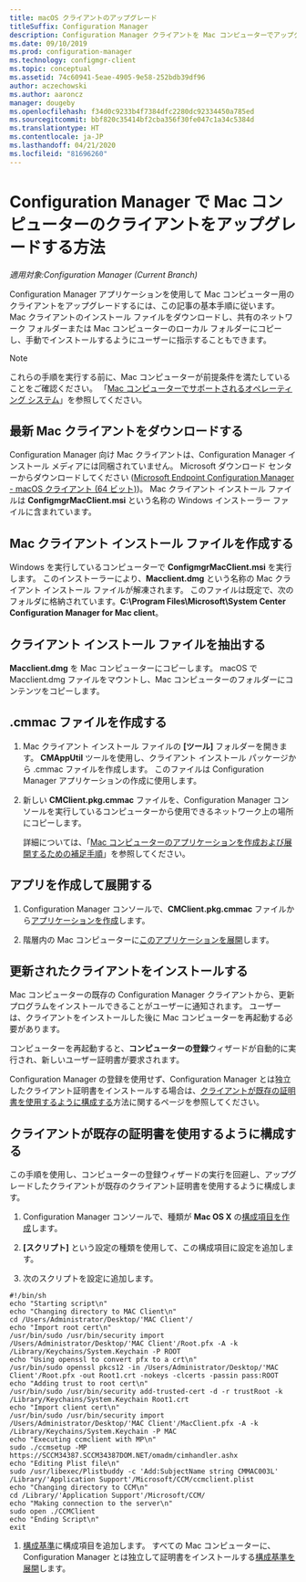 ```yaml
---
title: macOS クライアントのアップグレード
titleSuffix: Configuration Manager
description: Configuration Manager クライアントを Mac コンピューターでアップグレードする。
ms.date: 09/10/2019
ms.prod: configuration-manager
ms.technology: configmgr-client
ms.topic: conceptual
ms.assetid: 74c60941-5eae-4905-9e58-252bdb39df96
author: aczechowski
ms.author: aaroncz
manager: dougeby
ms.openlocfilehash: f34d0c9233b4f7384dfc2280dc92334450a785ed
ms.sourcegitcommit: bbf820c35414bf2cba356f30fe047c1a34c5384d
ms.translationtype: HT
ms.contentlocale: ja-JP
ms.lasthandoff: 04/21/2020
ms.locfileid: "81696260"
---
```

# <a name="how-to-upgrade-clients-on-mac-computers-in-configuration-manager"></a>Configuration Manager で Mac コンピューターのクライアントをアップグレードする方法

*適用対象:Configuration Manager (Current Branch)*

Configuration Manager アプリケーションを使用して Mac コンピューター用のクライアントをアップグレードするには、この記事の基本手順に従います。 Mac クライアントのインストール ファイルをダウンロードし、共有のネットワーク フォルダーまたは Mac コンピューターのローカル フォルダーにコピーし、手動でインストールするようにユーザーに指示することもできます。  

> [!NOTE]  
> これらの手順を実行する前に、Mac コンピューターが前提条件を満たしていることをご確認ください。 「[Mac コンピューターでサポートされるオペレーティング システム](../../../plan-design/configs/supported-operating-systems-for-clients-and-devices.md#mac-computers)」を参照してください。  

## <a name="download-the-latest-mac-client"></a>最新 Mac クライアントをダウンロードする

Configuration Manager 向け Mac クライアントは、Configuration Manager インストール メディアには同梱されていません。 Microsoft ダウンロード センターからダウンロードしてください ([Microsoft Endpoint Configuration Manager - macOS クライアント (64 ビット)](https://www.microsoft.com/download/details.aspx?id=100850))。 Mac クライアント インストール ファイルは **ConfigmgrMacClient.msi** という名称の Windows インストーラー ファイルに含まれています。  

## <a name="create-the-mac-client-installation-file"></a>Mac クライアント インストール ファイルを作成する

Windows を実行しているコンピューターで **ConfigmgrMacClient.msi** を実行します。 このインストーラーにより、**Macclient.dmg** という名称の Mac クライアント インストール ファイルが解凍されます。 このファイルは既定で、次のフォルダに格納されています。**C:\Program Files\Microsoft\System Center Configuration Manager for Mac client**。  

## <a name="extract-the-client-installation-files"></a>クライアント インストール ファイルを抽出する

**Macclient.dmg** を Mac コンピューターにコピーします。 macOS で Macclient.dmg ファイルをマウントし、Mac コンピューターのフォルダーにコンテンツをコピーします。  

## <a name="create-a-cmmac-file"></a>.cmmac ファイルを作成する

1. Mac クライアント インストール ファイルの **[ツール]** フォルダーを開きます。 **CMAppUtil** ツールを使用し、クライアント インストール パッケージから .cmmac ファイルを作成します。 このファイルは Configuration Manager アプリケーションの作成に使用します。  

2. 新しい **CMClient.pkg.cmmac** ファイルを、Configuration Manager コンソールを実行しているコンピューターから使用できるネットワーク上の場所にコピーします。  

    詳細については、「[Mac コンピューターのアプリケーションを作成および展開するための補足手順](../../../../apps/get-started/creating-mac-computer-applications.md#supplemental-procedures-to-create-and-deploy-applications-for-mac-computers)」を参照してください。  

## <a name="create-and-deploy-the-app"></a>アプリを作成して展開する

1. Configuration Manager コンソールで、**CMClient.pkg.cmmac** ファイルから[アプリケーションを作成](../../../../apps/get-started/creating-mac-computer-applications.md)します。  

2. 階層内の Mac コンピューターに[このアプリケーションを展開](../../../../apps/deploy-use/deploy-applications.md)します。  

## <a name="install-the-updated-client"></a>更新されたクライアントをインストールする

Mac コンピューターの既存の Configuration Manager クライアントから、更新プログラムをインストールできることがユーザーに通知されます。 ユーザーは、クライアントをインストールした後に Mac コンピューターを再起動する必要があります。  

コンピューターを再起動すると、**コンピューターの登録**ウィザードが自動的に実行され、新しいユーザー証明書が要求されます。

Configuration Manager の登録を使用せず、Configuration Manager とは独立したクライアント証明書をインストールする場合は、[クライアントが既存の証明書を使用するように構成する](#BKMK_UpgradingClient_MachineEnrollment)方法に関するページを参照してください。  

## <a name="configure-clients-to-use-an-existing-certificate"></a><a name="BKMK_UpgradingClient_MachineEnrollment"></a> クライアントが既存の証明書を使用するように構成する

この手順を使用し、コンピューターの登録ウィザードの実行を回避し、アップグレードしたクライアントが既存のクライアント証明書を使用するように構成します。  

1. Configuration Manager コンソールで、種類が **Mac OS X** の[構成項目を作成](../../../../compliance/deploy-use/create-configuration-items-for-mac-os-x-devices-managed-with-the-client.md)します。  

1. **[スクリプト]** という設定の種類を使用して、この構成項目に設定を追加します。  

1. 次のスクリプトを設定に追加します。  

  ``` Shell
  #!/bin/sh  
  echo "Starting script\n"  
  echo "Changing directory to MAC Client\n"  
  cd /Users/Administrator/Desktop/'MAC Client'/  
  echo "Import root cert\n"  
  /usr/bin/sudo /usr/bin/security import /Users/Administrator/Desktop/'MAC Client'/Root.pfx -A -k /Library/Keychains/System.Keychain -P ROOT  
  echo "Using openssl to convert pfx to a crt\n"  
  /usr/bin/sudo openssl pkcs12 -in /Users/Administrator/Desktop/'MAC Client'/Root.pfx -out Root1.crt -nokeys -clcerts -passin pass:ROOT  
  echo "Adding trust to root cert\n"  
  /usr/bin/sudo /usr/bin/security add-trusted-cert -d -r trustRoot -k /Library/Keychains/System.Keychain Root1.crt  
  echo "Import client cert\n"  
  /usr/bin/sudo /usr/bin/security import /Users/Administrator/Desktop/'MAC Client'/MacClient.pfx -A -k /Library/Keychains/System.Keychain -P MAC  
  echo "Executing ccmclient with MP\n"  
  sudo ./ccmsetup -MP https://SCCM34387.SCCM34387DOM.NET/omadm/cimhandler.ashx  
  echo "Editing Plist file\n"  
  sudo /usr/libexec/Plistbuddy -c 'Add:SubjectName string CMMAC003L' /Library/'Application Support'/Microsoft/CCM/ccmclient.plist  
  echo "Changing directory to CCM\n"  
  cd /Library/'Application Support'/Microsoft/CCM/  
  echo "Making connection to the server\n"  
  sudo open ./CCMClient  
  echo "Ending Script\n"  
  exit  
  ```  

1. [構成基準](../../../../compliance/deploy-use/create-configuration-baselines.md)に構成項目を追加します。 すべての Mac コンピューターに、Configuration Manager とは独立して証明書をインストールする[構成基準を展開](../../../../compliance/deploy-use/deploy-configuration-baselines.md)します。  
